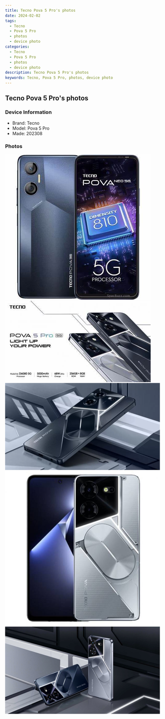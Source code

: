 ```yaml
---
title: Tecno Pova 5 Pro's photos
date: 2024-02-02
tags: 
  - Tecno
  - Pova 5 Pro
  - photos
  - device photo
categories: 
  - Tecno
  - Pova 5 Pro
  - photos
  - device photo
description: Tecno Pova 5 Pro's photos
keywords: Tecno, Pova 5 Pro, photos, device photo
---
```


## Tecno Pova 5 Pro's photos

### Device Information

- Brand: Tecno
- Model: Pova 5 Pro
- Made: 202308

### Photos

![/images/best-assets/devices/tecno/tecno-pova-5-pro/1.jpg](/images/best-assets/devices/tecno/tecno-pova-5-pro/1.jpg)
![/images/best-assets/devices/tecno/tecno-pova-5-pro/2.jpg](/images/best-assets/devices/tecno/tecno-pova-5-pro/2.jpg)
![/images/best-assets/devices/tecno/tecno-pova-5-pro/3.jpg](/images/best-assets/devices/tecno/tecno-pova-5-pro/3.jpg)
![/images/best-assets/devices/tecno/tecno-pova-5-pro/4.jpg](/images/best-assets/devices/tecno/tecno-pova-5-pro/4.jpg)
![/images/best-assets/devices/tecno/tecno-pova-5-pro/5.jpg](/images/best-assets/devices/tecno/tecno-pova-5-pro/5.jpg)
